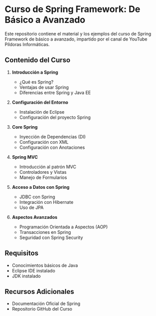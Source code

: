 # Curso de Spring Framework: De Básico a Avanzado

Este repositorio contiene el material y los ejemplos del curso de Spring Framework de básico a avanzado, impartido por el canal de YouTube Píldoras Informáticas.


## Contenido del Curso

1. **Introducción a Spring**
   - ¿Qué es Spring?
   - Ventajas de usar Spring
   - Diferencias entre Spring y Java EE

2. **Configuración del Entorno**
   - Instalación de Eclipse
   - Configuración del proyecto Spring

3. **Core Spring**
   - Inyección de Dependencias (DI)
   - Configuración con XML
   - Configuración con Anotaciones

4. **Spring MVC**
   - Introducción al patrón MVC
   - Controladores y Vistas
   - Manejo de Formularios

5. **Acceso a Datos con Spring**
   - JDBC con Spring
   - Integración con Hibernate
   - Uso de JPA

6. **Aspectos Avanzados**
   - Programación Orientada a Aspectos (AOP)
   - Transacciones en Spring
   - Seguridad con Spring Security

## Requisitos

- Conocimientos básicos de Java
- Eclipse IDE instalado
- JDK instalado

## Recursos Adicionales

- Documentación Oficial de Spring
- Repositorio GitHub del Curso
